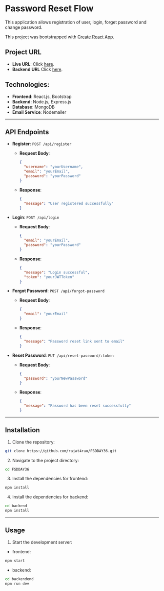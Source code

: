 # Password Reset Flow 

This application allows registration of user, login, forget password and change password.

This project was bootstrapped with [Create React App](https://github.com/facebook/create-react-app).

## Project URL

- **Live URL**: Click [here](https://fsdday36.onrender.com/).
- **Backend URL** Click [here](https://fsdday36-backend.onrender.com/).
  
## Technologies:

- **Frontend**: React.js, Bootstrap
- **Backend**: Node.js, Express.js
- **Database**: MongoDB
- **Email Service**: Nodemailer


---


## API Endpoints

- **Register**: `POST /api/register`

  - **Request Body**:
    ```json
    {
      "username": "yourUsername",
      "email": "yourEmail",
      "password": "yourPassword"
    }
    ```
  - **Response**:
    ```json
    {
      "message": "User registered successfully"
    }
    ```

- **Login**: `POST /api/login`

  - **Request Body**:
    ```json
    {
      "email": "yourEmail",
      "password": "yourPassword"
    }
    ```
  - **Response**:
    ```json
    {
      "message": "Login successful",
      "token": "yourJWTToken"
    }
    ```

- **Forgot Password**: `POST /api/forgot-password`

  - **Request Body**:
    ```json
    {
      "email": "yourEmail"
    }
    ```
  - **Response**:
    ```json
    {
      "message": "Password reset link sent to email"
    }
    ```

- **Reset Password**: `PUT /api/reset-password/:token`
  - **Request Body**:
    ```json
    {
      "password": "yourNewPassword"
    }
    ```
  - **Response**:
    ```json
    {
      "message": "Password has been reset successfully"
    }
    ```

---

## Installation

1. Clone the repository:

```bash
git clone https://github.com/rajat4rao/FSDDAY36.git
```

2. Navigate to the project directory:

```bash
cd FSDDAY36
```

3. Install the dependencies for frontend:

```bash
npm install
```

4. Install the dependencies for backend:

```bash
cd backend
npm install
```

---

## Usage

1. Start the development server:

- frontend:

```bash
npm start
```

- backend:

```bash
cd backendend
npm run dev
